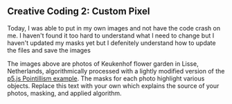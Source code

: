 
## Creative Coding 2: Custom Pixel

Today, I was able to put in my own images and not have the code crash on me. I haven't found it too hard to understand what I need to change but I haven't updated my masks yet but I defenitely understand how to update the files and save the images

The images above are photos of Keukenhof flower garden in Lisse, Netherlands, algorithmically processed with a lightly modified version of the [p5.js Pointillism example](https://p5js.org/examples/image-pointillism.html). The masks for each photo highlight various objects. Replace this text with your own which explains the source of your photos, masking, and applied algorithm.
